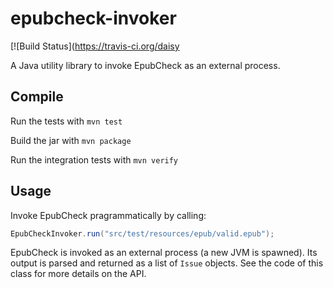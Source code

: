 epubcheck-invoker
=================

[![Build Status](https://travis-ci.org/daisy

A Java utility library to invoke EpubCheck as an external process.


## Compile

Run the tests with `mvn test`

Build the jar with `mvn package`

Run the integration tests with `mvn verify`

## Usage

Invoke EpubCheck pragrammatically by calling:

```Java
EpubCheckInvoker.run("src/test/resources/epub/valid.epub");
```

EpubCheck is invoked as an external process (a new JVM is spawned). Its output is parsed and returned as a list of `Issue` objects. See the code of this class for more details on the API.

